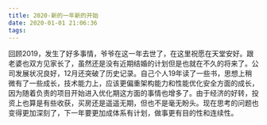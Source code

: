 ```yaml
---
title: 2020-新的一年新的开始
date: 2020-01-01 21:06:36
tags:
---
```

回顾2019，发生了好多事情，爷爷在这一年去世了，在这里祝愿在天堂安好。跟老婆也双方见家长了，虽然还是没有近期结婚的计划但是也就在不久的将来了。公司发展状况良好，12月还突破了历史记录。自己个人19年读了一些书，思想上稍微有了一些成长，技术能力上，应该更偏重架构能力和性能优化安全方面的成长，因为随着负责的项目开始进入优化期这方面的事情也增多了。由于经济的好转，投资上也算是有些收获，买房还是遥遥无期，但也不是毫无盼头。现在思考的问题也变得更加深刻了，下一年要更加成体系有计划，做事更有目的性和连续性。
